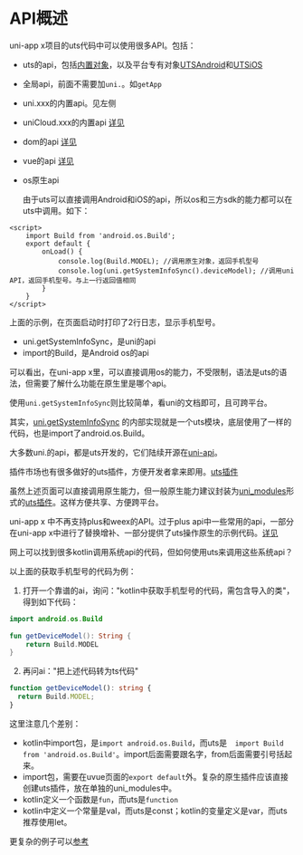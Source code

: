 # API概述

uni-app x项目的uts代码中可以使用很多API。包括：

- uts的api，包括[内置对象](../uts/buildin-object-api/global.md)，以及平台专有对象[UTSAndroid](../uts/utsandroid.md)和[UTSiOS](../uts/utsios.md)
- 全局api，前面不需要加`uni.`。如`getApp`
- uni.xxx的内置api。见左侧
- uniCloud.xxx的内置api [详见](./unicloud/README.md)
- dom的api [详见](../dom/README.md)
- vue的api [详见](../vue/README.md)
- os原生api
	
	由于uts可以直接调用Android和iOS的api，所以os和三方sdk的能力都可以在uts中调用。如下：

```vue
<script>
	import Build from 'android.os.Build';
	export default {
		onLoad() {
			console.log(Build.MODEL); //调用原生对象，返回手机型号
			console.log(uni.getSystemInfoSync().deviceModel); //调用uni API，返回手机型号。与上一行返回值相同
		}
	}
</script>
```

上面的示例，在页面启动时打印了2行日志，显示手机型号。

- uni.getSystemInfoSync，是uni的api
- import的Build，是Android os的api

可以看出，在uni-app x里，可以直接调用os的能力，不受限制，语法是uts的语法，但需要了解什么功能在原生里是哪个api。

使用`uni.getSystemInfoSync`则比较简单，看uni的文档即可，且可跨平台。

其实，[uni.getSystemInfoSync](https://gitcode.net/dcloud/uni-api/-/blob/master/uni_modules/uni-getSystemInfo/utssdk/app-android/index.uts) 的内部实现就是一个uts模块，底层使用了一样的代码，也是import了android.os.Build。

大多数uni.的api，都是uts开发的，它们陆续开源在[uni-api](https://gitcode.net/dcloud/uni-api)。

插件市场也有很多做好的uts插件，方便开发者拿来即用。[uts插件](https://ext.dcloud.net.cn/?cat1=8&type=UpdatedDate)

虽然上述页面可以直接调用原生能力，但一般原生能力建议封装为[uni_modules](https://uniapp.dcloud.net.cn/plugin/uni_modules.html)形式的[uts插件](https://uniapp.dcloud.net.cn/plugin/uts-plugin.html)。这样方便共享、方便跨平台。

uni-app x 中不再支持plus和weex的API。过于plus api中一些常用的api，一部分在uni-app x中进行了替换增补、一部分提供了uts操作原生的示例代码。[详见](ext.md)

网上可以找到很多kotlin调用系统api的代码，但如何使用uts来调用这些系统api？

以上面的获取手机型号的代码为例：

1. 打开一个靠谱的ai，询问："kotlin中获取手机型号的代码，需包含导入的类"，得到如下代码：
```kotlin
import android.os.Build  
  
fun getDeviceModel(): String {  
    return Build.MODEL  
}
```

2. 再问ai："把上述代码转为ts代码"
```ts
function getDeviceModel(): string {  
  return Build.MODEL;  
}
```

这里注意几个差别：
- kotlin中import包，是`import android.os.Build`，而uts是`	import Build from 'android.os.Build'`。import后面需要跟名字，from后面需要引号括起来。
- import包，需要在uvue页面的`export default`外。复杂的原生插件应该直接创建uts插件，放在单独的uni_modules中。
- kotlin定义一个函数是`fun`，而uts是`function`
- kotlin中定义一个常量是val，而uts是const；kotlin的变量定义是var，而uts推荐使用let。

更复杂的例子可以[参考](ext.md#kt2uts)
